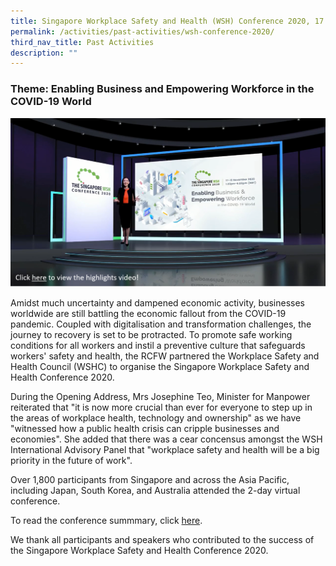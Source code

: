 ```yaml
---
title: Singapore Workplace Safety and Health (WSH) Conference 2020, 17 to 18 Nov 2020
permalink: /activities/past-activities/wsh-conference-2020/
third_nav_title: Past Activities
description: ""
---
```



### Theme: Enabling Business and Empowering Workforce in the COVID-19 World

<a href="https://fb.watch/4eOkSHREJD/"><img src="/images/wsh-conference-2020.png"></a>

Amidst much uncertainty and dampened economic activity, businesses worldwide are still battling the economic fallout from the COVID-19 pandemic. Coupled with digitalisation and transformation challenges, the journey to recovery is set to be protracted. To promote safe working conditions for all workers and instil a preventive culture that safeguards workers' safety and health, the RCFW partnered the Workplace Safety and Health Council (WSHC) to organise the Singapore Workplace Safety and Health Conference 2020. 

During the Opening Address, Mrs Josephine Teo, Minister for Manpower reiterated that "it is now more crucial than ever for everyone to step up in the areas of workplace health, technology and ownership" as we have "witnessed how a public health crisis can cripple businesses and economies". She added that there was a cear concensus amongst the WSH International Advisory Panel that "workplace safety and health will be a big priority in the future of work". 

Over 1,800 participants from Singapore and across the Asia Pacific, including Japan, South Korea, and Australia attended the 2-day virtual conference. 

<p>To read the conference summmary, click <a href="https://www.tal.sg/wshc/Events/Conference/2020/The-Singapore-WSH-Conference-2020#/">here</a>.</p>

We thank all participants and speakers who contributed to the success of the Singapore Workplace Safety and Health Conference 2020. 
